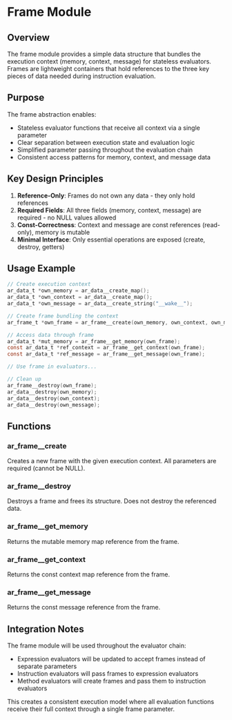 # Frame Module

## Overview

The frame module provides a simple data structure that bundles the execution context (memory, context, message) for stateless evaluators. Frames are lightweight containers that hold references to the three key pieces of data needed during instruction evaluation.

## Purpose

The frame abstraction enables:
- Stateless evaluator functions that receive all context via a single parameter
- Clear separation between execution state and evaluation logic
- Simplified parameter passing throughout the evaluation chain
- Consistent access patterns for memory, context, and message data

## Key Design Principles

1. **Reference-Only**: Frames do not own any data - they only hold references
2. **Required Fields**: All three fields (memory, context, message) are required - no NULL values allowed
3. **Const-Correctness**: Context and message are const references (read-only), memory is mutable
4. **Minimal Interface**: Only essential operations are exposed (create, destroy, getters)

## Usage Example

```c
// Create execution context
ar_data_t *own_memory = ar_data__create_map();
ar_data_t *own_context = ar_data__create_map();
ar_data_t *own_message = ar_data__create_string("__wake__");

// Create frame bundling the context
ar_frame_t *own_frame = ar_frame__create(own_memory, own_context, own_message);

// Access data through frame
ar_data_t *mut_memory = ar_frame__get_memory(own_frame);
const ar_data_t *ref_context = ar_frame__get_context(own_frame);
const ar_data_t *ref_message = ar_frame__get_message(own_frame);

// Use frame in evaluators...

// Clean up
ar_frame__destroy(own_frame);
ar_data__destroy(own_memory);
ar_data__destroy(own_context);
ar_data__destroy(own_message);
```

## Functions

### ar_frame__create
Creates a new frame with the given execution context. All parameters are required (cannot be NULL).

### ar_frame__destroy
Destroys a frame and frees its structure. Does not destroy the referenced data.

### ar_frame__get_memory
Returns the mutable memory map reference from the frame.

### ar_frame__get_context
Returns the const context map reference from the frame.

### ar_frame__get_message
Returns the const message reference from the frame.

## Integration Notes

The frame module will be used throughout the evaluator chain:
- Expression evaluators will be updated to accept frames instead of separate parameters
- Instruction evaluators will pass frames to expression evaluators
- Method evaluators will create frames and pass them to instruction evaluators

This creates a consistent execution model where all evaluation functions receive their full context through a single frame parameter.